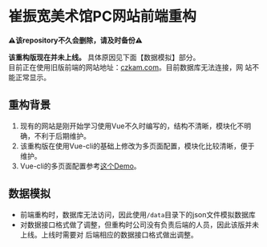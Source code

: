 # 崔振宽美术馆PC网站前端重构

**⚠️该repository不久会删除，请及时备份⚠️**

**该重构版现在并未上线。** 具体原因见下面【数据模拟】部分。  
目前正在使用旧版前端的网站地址：[czkam.com](http://czkam.com)。目前数据库无法连接，网
站不能正常显示。

## 重构背景
1. 现有的网站是刚开始学习使用Vue不久时编写的，结构不清晰，模块化不明确，不利于后期维护。  
2. 该重构版在使用Vue-cli的基础上修改为多页面配置，模块化比较清晰，便于维护。
3. Vue-cli的多页面配置参考[这个Demo](https://github.com/samoyi/VuecliMultiPageDemo)。


## 数据模拟
* 前端重构时，数据库无法访问，因此使用`/data`目录下的json文件模拟数据库
* 对数据接口格式做了调整，但重构时公司没有负责后端的人员，因此该版并未上线。上线时需要对
后端相应的数据接口格式做出调整。
